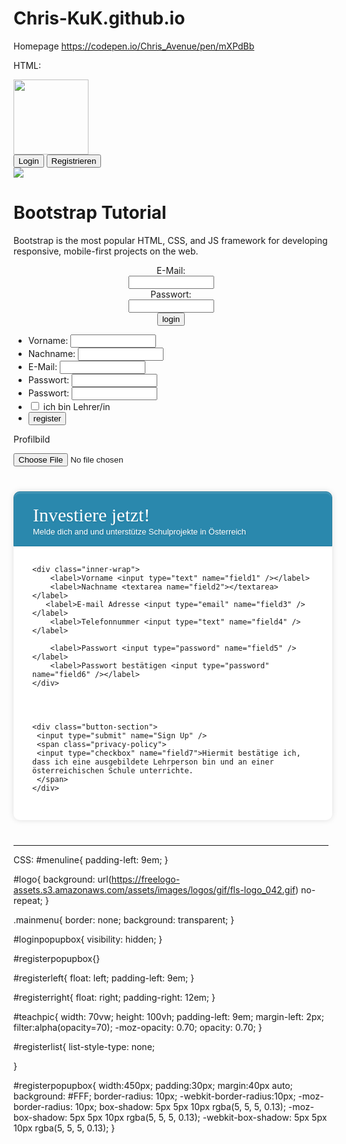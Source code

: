 # Chris-KuK.github.io
Homepage
https://codepen.io/Chris_Avenue/pen/mXPdBb



HTML:
<html>
  <head>
    <link rel="stylesheet" href="https://maxcdn.bootstrapcdn.com/bootstrap/4.0.0/css/bootstrap.min.css" integrity="sha384-Gn5384xqQ1aoWXA+058RXPxPg6fy4IWvTNh0E263XmFcJlSAwiGgFAW/dAiS6JXm" crossorigin="anonymous">
  <title>KuK Crowdfunding Mockup</title>
  </head>
  <body>
    <nav class="navbar navbar-light bg-light justify-content-between">
  <a class="navbar-brand"><img src="https://chris-kuk.github.io/Logo+Name.png" width="120px"></img></a>
    <div>
    <button class="btn btn-outline-success my-2 my-sm-0 mx-1" type="button">Login</button>
    <button class="btn btn-outline-success my-2 my-sm-0 mx-1" type="button">Registrieren</button>
    </div>
</nav>
 <div class="container">
  <div class="jumbotron">
    <img id="teachpic" src="https://chris-kuk.github.io/Background_Frontpage.jpg"/>
    <h1>Bootstrap Tutorial</h1>      
    <p>Bootstrap is the most popular HTML, CSS, and JS framework for developing responsive, mobile-first projects on the web.</p>
  </div>
</div>
  
 <div id="loginpopupbox"> 
<form name="login" action="" method="post" onsubmit="loginSubmit()">
<center>E-Mail:</center>
<center><input name="email" size="14" /></center>
<center>Passwort:</center>
<center><input name="password" type="password" size="14" /></center>
<center><input type="submit" name="submit" value="login" /></center>
</form> 
  </div>
   <div id="registerpopupbox"> 
     
<form name="register" action="" method="post" onsubmit="registerSubmit()">
<div id="registerleft">  
<ul id="registerlist">  
<li>Vorname:
  <input name="givenname" size="14" /></li>
<li>Nachname:
  <input name="surname" size="14"/></li>
<li>E-Mail:
  <input name="email" size="14"></li> 
<li>Passwort:
  <input name="password" type="password" size="14" /></li>
<li>Passwort:
  <input name="passwordcheck" type="password" size="14" /></li>
  <li><input type="checkbox" size="14" name="teacher" /> ich bin Lehrer/in</li>
  <li><input type="submit" name="submit" value="register" /></li>
  </ul>  
  </div>
  <div id="registerright"><p>Profilbild</p><input type="file" name="profilepic" id="profilepic"></input></div>
</form> 
  </div>
 <div id="therest"></div>
 </body>


</html>



<div class="form-style-10">
<h1>Investiere jetzt!<span>Melde dich and und unterstütze Schulprojekte in Österreich </span></h1>
<form>
    
    <div class="inner-wrap">
        <label>Vorname <input type="text" name="field1" /></label>
        <label>Nachname <textarea name="field2"></textarea></label>
       <label>E-mail Adresse <input type="email" name="field3" /></label>
        <label>Telefonnummer <input type="text" name="field4" /></label>
      
        <label>Passwort <input type="password" name="field5" /></label>
        <label>Passwort bestätigen <input type="password" name="field6" /></label>
    </div>

  

  
    <div class="button-section">
     <input type="submit" name="Sign Up" />
     <span class="privacy-policy">
     <input type="checkbox" name="field7">Hiermit bestätige ich, dass ich eine ausgebildete Lehrperson bin und an einer österreichischen Schule unterrichte.
     </span>
    </div>
</form>
</div>


-------------------
CSS:
#menuline{
  padding-left: 9em;
}

#logo{
  background: url(https://freelogo-assets.s3.amazonaws.com/assets/images/logos/gif/fls-logo_042.gif) no-repeat;
}  

.mainmenu{
  border: none;
  background: transparent;
}

#loginpopupbox{
  visibility: hidden;
}

#registerpopupbox{}

#registerleft{
  float: left;
  padding-left: 9em;
}

#registerright{
  float: right;
  padding-right: 12em;
}

#teachpic{
  width: 70vw;
  height: 100vh;
  padding-left: 9em;
  margin-left: 2px;
  filter:alpha(opacity=70); -moz-opacity: 0.70; opacity: 0.70;
}

#registerlist{
  list-style-type: none;
  
}

#registerpopupbox{
     width:450px;
    padding:30px;
    margin:40px auto;
    background: #FFF;
    border-radius: 10px;
    -webkit-border-radius:10px;
    -moz-border-radius: 10px;
    box-shadow: 5px 5px 10px rgba(5, 5, 5, 0.13);
    -moz-box-shadow: 5px 5px 10px rgba(5, 5, 5, 0.13);
    -webkit-box-shadow: 5px 5px 10px rgba(5, 5, 5, 0.13);
}


<link href='http://fonts.googleapis.com/css?family=Bitter' rel='stylesheet' type='text/css'>
<style type="text/css">
.form-style-10{
    width:450px;
    padding:30px;
    margin:40px auto;
    background: #FFF;
    border-radius: 10px;
    -webkit-border-radius:10px;
    -moz-border-radius: 10px;
    box-shadow: 0px 0px 10px rgba(0, 0, 0, 0.13);
    -moz-box-shadow: 0px 0px 10px rgba(0, 0, 0, 0.13);
    -webkit-box-shadow: 0px 0px 10px rgba(0, 0, 0, 0.13);
}
.form-style-10 .inner-wrap{
    padding: 30px;
    background: #F8F8F8;
    border-radius: 6px;
    margin-bottom: 15px;
}
.form-style-10 h1{
    background: #2A88AD;
    padding: 20px 30px 15px 30px;
    margin: -30px -30px 30px -30px;
    border-radius: 10px 10px 0 0;
    -webkit-border-radius: 10px 10px 0 0;
    -moz-border-radius: 10px 10px 0 0;
    color: #fff;
    text-shadow: 1px 1px 3px rgba(0, 0, 0, 0.12);
    font: normal 30px 'Bitter', serif;
    -moz-box-shadow: inset 0px 2px 2px 0px rgba(255, 255, 255, 0.17);
    -webkit-box-shadow: inset 0px 2px 2px 0px rgba(255, 255, 255, 0.17);
    box-shadow: inset 0px 2px 2px 0px rgba(255, 255, 255, 0.17);
    border: 1px solid #257C9E;
}
.form-style-10 h1 > span{
    display: block;
    margin-top: 2px;
    font: 13px Arial, Helvetica, sans-serif;
}
.form-style-10 label{
    display: block;
    font: 13px Arial, Helvetica, sans-serif;
    color: #888;
    margin-bottom: 15px;
}
.form-style-10 input[type="text"],
.form-style-10 input[type="date"],
.form-style-10 input[type="datetime"],
.form-style-10 input[type="email"],
.form-style-10 input[type="number"],
.form-style-10 input[type="search"],
.form-style-10 input[type="time"],
.form-style-10 input[type="url"],
.form-style-10 input[type="password"],
.form-style-10 textarea,
.form-style-10 select {
    display: block;
    box-sizing: border-box;
    -webkit-box-sizing: border-box;
    -moz-box-sizing: border-box;
    width: 100%;
    padding: 8px;
    border-radius: 6px;
    -webkit-border-radius:6px;
    -moz-border-radius:6px;
    border: 2px solid #fff;
    box-shadow: inset 0px 1px 1px rgba(0, 0, 0, 0.33);
    -moz-box-shadow: inset 0px 1px 1px rgba(0, 0, 0, 0.33);
    -webkit-box-shadow: inset 0px 1px 1px rgba(0, 0, 0, 0.33);
}

.form-style-10 .section{
    font: normal 20px 'Bitter', serif;
    color: #2A88AD;
    margin-bottom: 5px;
}
.form-style-10 .section span {
    background: #2A88AD;
    padding: 5px 10px 5px 10px;
    position: absolute;
    border-radius: 50%;
    -webkit-border-radius: 50%;
    -moz-border-radius: 50%;
    border: 4px solid #fff;
    font-size: 14px;
    margin-left: -45px;
    color: #fff;
    margin-top: -3px;
}
.form-style-10 input[type="button"], 
.form-style-10 input[type="submit"]{
    background: #2A88AD;
    padding: 8px 20px 8px 20px;
    border-radius: 5px;
    -webkit-border-radius: 5px;
    -moz-border-radius: 5px;
    color: #fff;
    text-shadow: 1px 1px 3px rgba(0, 0, 0, 0.12);
    font: normal 30px 'Bitter', serif;
    -moz-box-shadow: inset 0px 2px 2px 0px rgba(255, 255, 255, 0.17);
    -webkit-box-shadow: inset 0px 2px 2px 0px rgba(255, 255, 255, 0.17);
    box-shadow: inset 0px 2px 2px 0px rgba(255, 255, 255, 0.17);
    border: 1px solid #257C9E;
    font-size: 15px;
}
.form-style-10 input[type="button"]:hover, 
.form-style-10 input[type="submit"]:hover{
    background: #2A6881;
    -moz-box-shadow: inset 0px 2px 2px 0px rgba(255, 255, 255, 0.28);
    -webkit-box-shadow: inset 0px 2px 2px 0px rgba(255, 255, 255, 0.28);
    box-shadow: inset 0px 2px 2px 0px rgba(255, 255, 255, 0.28);
}
.form-style-10 .privacy-policy{
    float: right;
    width: 250px;
    font: 12px Arial, Helvetica, sans-serif;
    color: #4D4D4D;
    margin-top: 10px;
    text-align: right;
}
</style>


